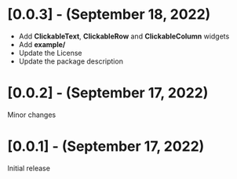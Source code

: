 # [0.0.3] - (September 18, 2022)

- Add **ClickableText**, **ClickableRow** and **ClickableColumn** widgets
- Add **example/**
- Update the License
- Update the package description


# [0.0.2] - (September 17, 2022)

Minor changes

# [0.0.1] - (September 17, 2022)

Initial release
